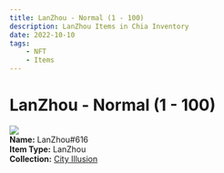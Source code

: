 ```yaml
---
title: LanZhou - Normal (1 - 100)
description: LanZhou Items in Chia Inventory
date: 2022-10-10
tags:
    - NFT
    - Items
---
```


# LanZhou - Normal (1 - 100)
<div class="item_thumbnail">
<img loading="lazy" src="https://ivvya5ypon3ucb3uhb3h4ooavtmvkkwepigz6f4rbwdy4lzxve.arweave.net/RWuAdw9zd0EHdDh2fjnArNlVKsR6DZ8Xk-Q2Hji83qQ"><br/>
<div><strong>Name:</strong> LanZhou#616</div>
<div><strong>Item Type:</strong> LanZhou</div>
<div><strong>Collection:</strong> <a href="https://www.spacescan.io/xch/nft/collection/col1lend2dcn558km4wcwta4xnkfv3xpcmlp9kyt0m909emvfxechlyqdl5ndg">City Illusion</a></div>
</div>


